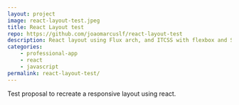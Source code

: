```yaml
---
layout: project
image: react-layout-test.jpeg
title: React Layout test
repo: https://github.com/joaomarcuslf/react-layout-test
description: React layout using Flux arch, and ITCSS with flexbox and SCSS for responsive layout
categories:
    - professional-app
    - react
    - javascript
permalink: react-layout-test/
---
```


Test proposal to recreate a responsive layout using react.